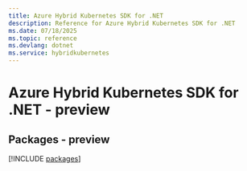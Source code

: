 ```yaml
---
title: Azure Hybrid Kubernetes SDK for .NET
description: Reference for Azure Hybrid Kubernetes SDK for .NET
ms.date: 07/18/2025
ms.topic: reference
ms.devlang: dotnet
ms.service: hybridkubernetes
---
```

# Azure Hybrid Kubernetes SDK for .NET - preview
## Packages - preview
[!INCLUDE [packages](hybrid-kubernetes-index.md)]